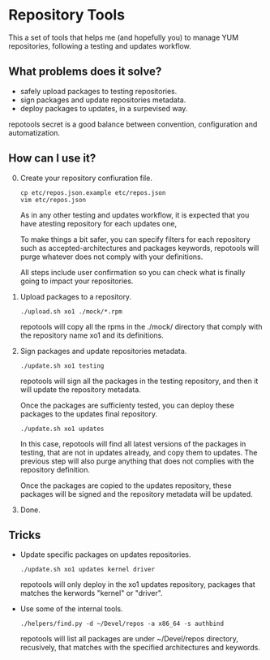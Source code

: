 Repository Tools
================

This a set of tools that helps me (and hopefully you) to manage YUM
repositories, following a testing and updates workflow.


What problems does it solve?
----------------------------

* safely upload packages to testing repositories.
* sign packages and update repositories metadata.
* deploy packages to updates, in a surpevised way.

repotools secret is a good balance between convention, configuration
and automatization.

How can I use it?
-----------------

0. Create your repository confiuration file.

    ```
    cp etc/repos.json.example etc/repos.json
    vim etc/repos.json
    ```

    As in any other testing and updates workflow, it is expected that you
    have atesting repository for each updates one,

    To make things a bit safer, you can specify filters for each repository
    such as accepted-architectures and packages keywords, repotools will
    purge whatever does not comply with your definitions.

    All steps include user confirmation so you can check what is finally
    going to impact your repositories.

1. Upload packages to a repository.

    ```
    ./upload.sh xo1 ./mock/*.rpm
    ```

    repotools will copy all the rpms in the ./mock/ directory that comply
    with the repository name xo1 and its definitions.

2. Sign packages and update repositories metadata.

    ```
    ./update.sh xo1 testing
    ```

    repotools will sign all the packages in the testing repository, and then
    it will update the repository metadata.

    Once the packages are sufficienty tested, you can deploy these packages
    to the updates final repository.

    ```
    ./update.sh xo1 updates
    ```

    In this case, repotools will find all latest versions of the packages in
    testing, that are not in updates already, and copy them to updates. The
    previous step will also purge anything that does not complies with the
    repository definition.

    Once the packages are copied to the updates repository, these packages
    will be signed and the repository metadata will be updated.

3. Done.

Tricks
------

* Update specific packages on updates repositories.

    ```
    ./update.sh xo1 updates kernel driver
    ```

    repotools will only deploy in the xo1 updates repository, packages that
    matches the kerwords "kernel" or "driver".

* Use some of the internal tools.

    ```
    ./helpers/find.py -d ~/Devel/repos -a x86_64 -s authbind
    ```

    repotools will list all packages are under ~/Devel/repos directory,
    recusively, that matches with the specified architectures and keywords.
